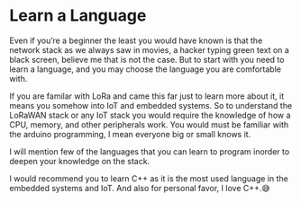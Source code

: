 # Learn a Language

Even if you’re a beginner the least you would have known is that the network stack as we always saw in movies, a hacker typing green text on a black screen, believe me that is not the case. But to start with you need to learn a language, and you may choose the language you are comfortable with. 

If you are familar with LoRa and came this far just to learn more about it, it means you somehow into IoT and embedded systems. So to understand the LoRaWAN stack or any IoT stack you would require the knowledge of how a CPU, memory, and other peripherals work. You would must be familiar with the arduino programming, I mean everyone big or small knows it. 

I will mention few of the languages that you can learn to program inorder to deepen your knowledge on the stack.

I would recommend you to learn C++ as it is the most used language in the embedded systems and IoT. And also for personal favor, I love C++.😅 